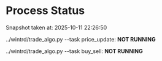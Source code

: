 # Process Status

Snapshot taken at: 2025-10-11 22:26:50

../wintrd/trade_algo.py --task price_update: **NOT RUNNING**

../wintrd/trade_algo.py --task buy_sell: **NOT RUNNING**

